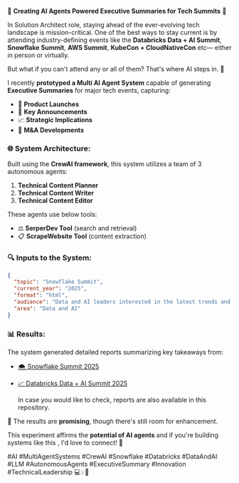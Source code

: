 
🌟 **Creating AI Agents Powered Executive Summaries for Tech Summits** 🚀

In Solution Architect role, staying ahead of the ever-evolving tech landscape is mission-critical. One of the best ways to stay current is by attending industry-defining events like the **Databricks Data + AI Summit**, **Snowflake Summit**, **AWS Summit**, **KubeCon + CloudNativeCon** etc— either in person or virtually.

But what if you can't attend any or all of them? That's where AI steps in. 🤖

I recently **prototyped a Multi AI Agent System** capable of generating **Executive Summaries** for major tech events, capturing:

* 🎉 **Product Launches**
* 🚧 **Key Announcements**
* 📈 **Strategic Implications**
* 📄 **M\&A Developments**

### 🌐 System Architecture:

Built using the **CrewAI framework**, this system utilizes a team of 3 autonomous agents:

1. **Technical Content Planner**
2. **Technical Content Writer**
3. **Technical Content Editor**

These agents use below tools:

* ⚖️ **SerperDev Tool** (search and retrieval)
* 📋 **ScrapeWebsite Tool** (content extraction)

### 🔍 Inputs to the System:

```json
{
  "topic": "Snowflake Summit",
  "current_year": "2025",
  "format": "html",
  "audience": "Data and AI leaders interested in the latest trends and innovations",
  "area": "Data and AI"
}
```

### 📊 Results:

The system generated detailed reports summarizing key takeaways from:

* [🌨️ Snowflake Summit 2025](#)
* [📈 Databricks Data + AI Summit 2025](#)

  In case you would like to check, reports are also available in this repository.

🌟 The results are **promising**, though there's still room for enhancement.

This experiment affirms the **potential of AI agents** and if you're building systems like this , I'd love to connect! 🧐

\#AI #MultiAgentSystems #CrewAI  #Snowflake #Databricks #DataAndAI #LLM #AutonomousAgents #ExecutiveSummary #Innovation #TechnicalLeadership 💻💡🚀

